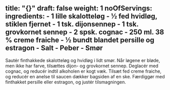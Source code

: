 title: "{}"
draft: false
weight: 1
noOfServings: 
ingredients:
	- 1 lille skalotteløg
	- ½ fed hvidløg, stiklen fjernet
	- 1 tsk. dijonsennep
	- 1 tsk. grovkornet sennep
	- 2 spsk. cognac
	- 250 ml. 38 % creme fraiche
	- ½ bundt blandet persille og estragon
	- Salt
	- Peber
	- Smør
---

Sautér finthakkede skalotteløg og hvidløg i lidt smør. Når løgene er
bløde, men ikke har farve, tilsættes dijon- og grovkornet sennep.
Deglacér med cognac, og reducér indtil alkoholen er kogt væk. Tilsæt fed
creme fraiche, og reducér en anelse til saucen dækker bagsiden af en
ske. Færdiggør med finthakket persille eller estragon, og justér
tilsmagningen.

